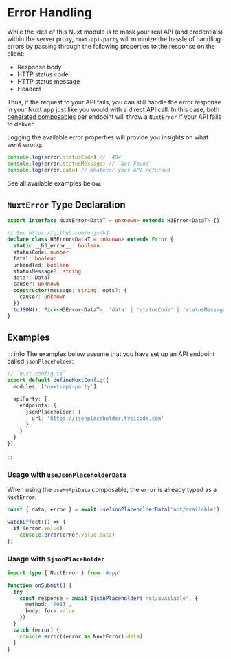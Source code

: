 # Error Handling

While the idea of this Nuxt module is to mask your real API (and credentials) within the server proxy, `nuxt-api-party` will minimize the hassle of handling errors by passing through the following properties to the response on the client:

- Response body
- HTTP status code
- HTTP status message
- Headers

Thus, if the request to your API fails, you can still handle the error response in your Nuxt app just like you would with a direct API call. In this case, both [generated composables](/api/) per endpoint will throw a `NuxtError` if your API fails to deliver.

Logging the available error properties will provide you insights on what went wrong:

```ts
console.log(error.statusCode) // `404`
console.log(error.statusMessage) // `Not Found`
console.log(error.data) // Whatever your API returned
```

See all available examples below.

## `NuxtError` Type Declaration

```ts
export interface NuxtError<DataT = unknown> extends H3Error<DataT> {}

// See https://github.com/unjs/h3
declare class H3Error<DataT = unknown> extends Error {
  static __h3_error__: boolean
  statusCode: number
  fatal: boolean
  unhandled: boolean
  statusMessage?: string
  data?: DataT
  cause?: unknown
  constructor(message: string, opts?: {
    cause?: unknown
  })
  toJSON(): Pick<H3Error<DataT>, 'data' | 'statusCode' | 'statusMessage' | 'message'>
}
```

## Examples

::: info
The examples below assume that you have set up an API endpoint called `jsonPlaceholder`:

```ts
// `nuxt.config.ts`
export default defineNuxtConfig({
  modules: ['nuxt-api-party'],

  apiParty: {
    endpoints: {
      jsonPlaceholder: {
        url: 'https://jsonplaceholder.typicode.com'
      }
    }
  }
})
```

:::

### Usage with `useJsonPlaceholderData`

When using the `useMyApiData` composable, the `error` is already typed as a `NuxtError`.

```ts
const { data, error } = await useJsonPlaceholderData('not/available')

watchEffect(() => {
  if (error.value)
    console.error(error.value.data)
})
```

### Usage with `$jsonPlaceholder`

```ts
import type { NuxtError } from '#app'

function onSubmit() {
  try {
    const response = await $jsonPlaceholder('not/available', {
      method: 'POST',
      body: form.value
    })
  }
  catch (error) {
    console.error((error as NuxtError).data)
  }
}
```
